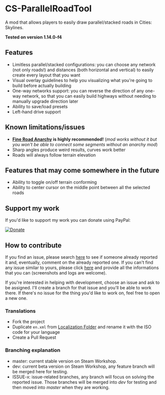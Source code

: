 # CS-ParallelRoadTool
A mod that allows players to easily draw parallel/stacked roads in Cities: Skylines.

**Tested on version 1.14.0-f4**

## Features
- Limitless parallel/stacked configurations: you can choose any network (not only roads!) and distances (both horizontal and vertical) to easily create every layout that you want
- Visual overlay guidelines to help you visualizing what you're going to build before actually building
- One-way networks support: you can reverse the direction of any one-way network, so that you can easily build highways without needing to manually upgrade direction later
- Ability to save/load presets
- Left-hand drive support

## Known limitations/issues

- **[Fine Road Anarchy](https://steamcommunity.com/workshop/filedetails/?id=802066100) is highly recommended!** (*mod works without it but you won't be able to connect some segments without an anarchy mod*)
- Sharp angles produce weird results, curves work better
- Roads will always follow terrain elevation

## Features that may come somewhere in the future

- Ability to toggle on/off terrain conforming
- Ability to center cursor on the middle point between all the selected roads

## Support my work

If you'd like to support my work you can donate using PayPal:

[![Donate](https://www.paypalobjects.com/en_US/i/btn/btn_donate_LG.gif)](https://www.paypal.com/cgi-bin/webscr?cmd=_s-xclick&hosted_button_id=CZB2MWEN2JZAN)

## How to contribute

If you find an issue, please search [here](/../../issues/) to see if someone already reported it and, eventually, comment on the already reported one.
If you can't find any issue similar to yours, please click [here](/../../issues/new) and provide all the informations that you can (screenshots and logs are welcome).

If you're interested in helping with development, choose an issue and ask to be assigned. I'll create a branch for that issue and you'll be able to work there.
If there's no issue for the thing you'd like to work on, feel free to open a new one.

### Translations

- Fork the project
- Duplicate `en.xml` from [Localization Folder](ParallelRoadTool/Assets/Localizations) and rename it with the ISO code for your language
- Create a Pull Request

### Branching explanation

- master: current stable version on Steam Workshop.
- dev: current beta version on Steam Workshop, any feature branch will be merged here for testing.
- ISSUE-x: issue-related branches, any branch will focus on solving the reported issue. Those branches will be merged into *dev* for testing and then moved into *master* when they are working.
